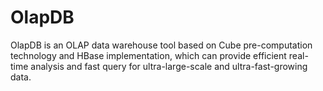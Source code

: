 # OlapDB

OlapDB is an OLAP data warehouse tool based on Cube pre-computation technology and HBase implementation, which can provide efficient real-time analysis and fast query for ultra-large-scale and ultra-fast-growing data.
